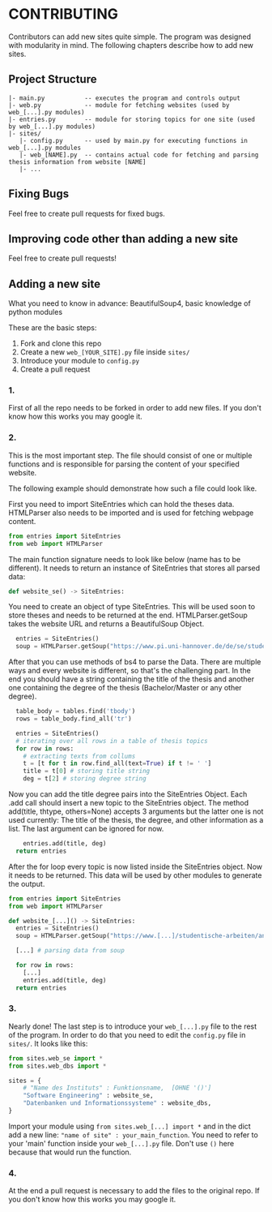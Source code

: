 # CONTRIBUTING

Contributors can add new sites quite simple. The program was designed with modularity in mind.
The following chapters describe how to add new sites.

## Project Structure
```
|- main.py           -- executes the program and controls output
|- web.py            -- module for fetching websites (used by web_[...].py modules)
|- entries.py        -- module for storing topics for one site (used by web_[...].py modules)
|- sites/
   |- config.py      -- used by main.py for executing functions in web_[...].py modules
   |- web_[NAME].py  -- contains actual code for fetching and parsing thesis information from website [NAME]
   |- ...
```

## Fixing Bugs
Feel free to create pull requests for fixed bugs.

## Improving code other than adding a new site
Feel free to create pull requests!

## Adding a new site

What you need to know in advance: BeautifulSoup4, basic knowledge of python modules

These are the basic steps:
1. Fork and clone this repo
2. Create a new ```web_[YOUR_SITE].py``` file inside ```sites/```
3. Introduce your module to ```config.py```
4. Create a pull request

### 1. 
First of all the repo needs to be forked in order to add new files. If you don't know how this works you may google it.

### 2. 
This is the most important step. The file should consist of one or multiple functions and is responsible for parsing the content of your specified website.

The following example should demonstrate how such a file could look like.

First you need to import SiteEntries which can hold the theses data. HTMLParser also needs to be imported and is used for fetching webpage content.

```python
from entries import SiteEntries
from web import HTMLParser
```

The main function signature needs to look like below (name has to be different). It needs to return an instance of SiteEntries that stores all parsed data:
```python
def website_se() -> SiteEntries:
```

You need to create an object of type SiteEntries. This will be used soon to store theses and needs to be returned at the end. HTMLParser.getSoup takes the website URL and returns a BeautifulSoup Object. 
```python
  entries = SiteEntries()
  soup = HTMLParser.getSoup("https://www.pi.uni-hannover.de/de/se/studentische-arbeiten/angebote/")
```

After that you can use methods of bs4 to parse the Data. There are multiple ways and every website is different, so that's the challenging part. In the end you should have a string containing the title of the thesis and another one containing the degree of the thesis (Bachelor/Master or any other degree).
```python
  table_body = tables.find('tbody')
  rows = table_body.find_all('tr')

  entries = SiteEntries()
  # iterating over all rows in a table of thesis topics
  for row in rows:
    # extracting texts from collums
    t = [t for t in row.find_all(text=True) if t != ' ']
    title = t[0] # storing title string
    deg = t[2] # storing degree string
```

Now you can add the title degree pairs into the SiteEntries Object. Each .add call should insert a new topic to the SiteEntries object. 
The method add(title, thtype, others=None) accepts 3 arguments but the latter one is not used currently: The title of the thesis, the degree, and other information as a list. The last argument can be ignored for now.
```python
    entries.add(title, deg)
  return entries
```

After the for loop every topic is now listed inside the SiteEntries object. Now it needs to be returned. This data will be used by other modules to generate the output.

```python
from entries import SiteEntries
from web import HTMLParser

def website_[...]() -> SiteEntries:
  entries = SiteEntries()
  soup = HTMLParser.getSoup("https://www.[...]/studentische-arbeiten/angebote/")

  [...] # parsing data from soup

  for row in rows:
    [...]
    entries.add(title, deg)
  return entries
```

### 3. 
Nearly done! The last step is to introduce your ```web_[...].py``` file to the rest of the program. In order to do that you need to edit the ```config.py```
file in ```sites/```.
It looks like this:
```python
from sites.web_se import *
from sites.web_dbs import *

sites = {
	# "Name des Instituts" : Funktionsname,  [OHNE '()']
	"Software Engineering" : website_se,
	"Datenbanken und Informationssysteme" : website_dbs,
}
```
Import your module using ```from sites.web_[...] import *``` and in the dict add a new line: ```"name of site" : your_main_function```. You need to refer to your 'main' function inside your ```web_[...].py``` file. Don't use `()` here because that would run the function.

### 4. 
At the end a pull request is necessary to add the files to the original repo. If you don't know how this works you may google it.
